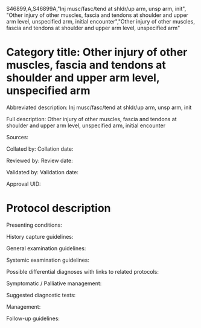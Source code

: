 S46899,A,S46899A,"Inj musc/fasc/tend at shldr/up arm, unsp arm, init", "Other injury of other muscles, fascia and tendons at shoulder and upper arm level, unspecified arm, initial encounter","Other injury of other muscles, fascia and tendons at shoulder and upper arm level, unspecified arm"
# Category title: Other injury of other muscles, fascia and tendons at shoulder and upper arm level, unspecified arm

Abbreviated description: Inj musc/fasc/tend at shldr/up arm, unsp arm, init

Full description: Other injury of other muscles, fascia and tendons at shoulder and upper arm level, unspecified arm, initial encounter

Sources:

Collated by:
Collation date:

Reviewed by:
Review date:

Validated by:
Validation date:

Approval UID:

# Protocol description

Presenting conditions:

History capture guidelines:

General examination guidelines:

Systemic examination guidelines:

Possible differential diagnoses with links to related protocols:

Symptomatic / Palliative management:

Suggested diagnostic tests:

Management:

Follow-up guidelines:
